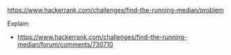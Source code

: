 https://www.hackerrank.com/challenges/find-the-running-median/problem

Explain:

- https://www.hackerrank.com/challenges/find-the-running-median/forum/comments/730710

